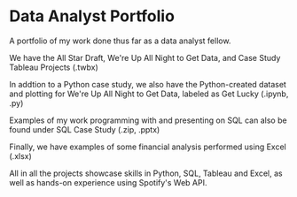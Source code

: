 # Data Analyst Portfolio

A portfolio of my work done thus far as a data analyst fellow.

We have the All Star Draft, We're Up All Night to Get Data, and Case Study Tableau Projects (.twbx)

In addtion to a Python case study, we also have the Python-created dataset and plotting for We're Up All Night to Get Data, labeled as Get Lucky (.ipynb, .py)

Examples of my work programming with and presenting on SQL can also be found under SQL Case Study (.zip, .pptx)

Finally, we have examples of some financial analysis performed using Excel (.xlsx)

All in all the projects showcase skills in Python, SQL, Tableau and Excel, as well as hands-on experience using Spotify's Web API.

